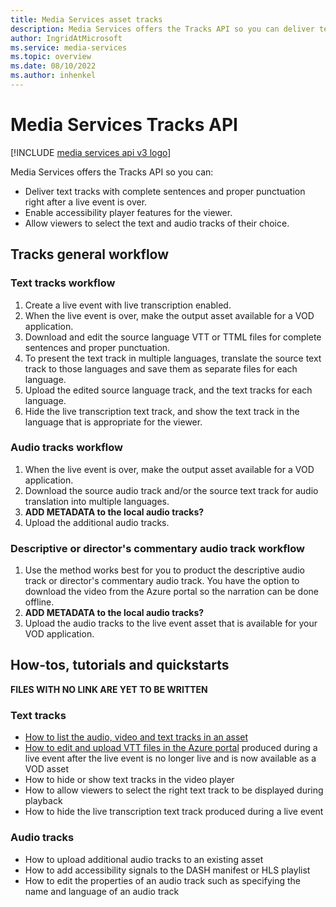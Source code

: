 ```yaml
---
title: Media Services asset tracks
description: Media Services offers the Tracks API so you can deliver text tracks with complete sentences and proper punctuation right after a live event is over, enable accessibility player features for the viewer, allow viewers to select the text and audio tracks of their choice.
author: IngridAtMicrosoft
ms.service: media-services
ms.topic: overview
ms.date: 08/10/2022
ms.author: inhenkel
---
```


# Media Services Tracks API

[!INCLUDE [media services api v3 logo](./includes/v3-hr.md)]

Media Services offers the Tracks API so you can:

- Deliver text tracks with complete sentences and proper punctuation right after a live event is over.
- Enable accessibility player features for the viewer.
- Allow viewers to select the text and audio tracks of their choice.

## Tracks general workflow

### Text tracks workflow

1. Create a live event with live transcription enabled.
1. When the live event is over, make the output asset available for a VOD application.
1. Download and edit the source language VTT or TTML files for complete sentences and proper punctuation.
1. To present the text track in multiple languages, translate the source text track to those languages and save them as separate files for each language.
1. Upload the edited source language track, and the text tracks for each language.
1. Hide the live transcription text track, and show the text track in the language that is appropriate for the viewer.

### Audio tracks workflow

1. When the live event is over, make the output asset available for a VOD application.
1. Download the source audio track and/or the source text track for audio translation into multiple languages.
1. **ADD METADATA to the local audio tracks?**
1. Upload the additional audio tracks.

### Descriptive or director's commentary audio track workflow

1. Use the method works best for you to product the descriptive audio track or director's commentary audio track. You have the option to download the video from the Azure portal so the narration can be done offline.
1. **ADD METADATA to the local audio tracks?**
1. Upload the audio tracks to the live event asset that is available for your VOD application.

## How-tos, tutorials and quickstarts

**FILES WITH NO LINK ARE YET TO BE WRITTEN**

### Text tracks
- [How to list the audio, video and text tracks in an asset](tracks-list-how-to.md)
- [How to edit and upload VTT files in the Azure portal](tracks-edit-track-portal-how-to.md) produced during a live event after the live event is no longer live and is now available as a VOD asset
- How to hide or show text tracks in the video player
- How to allow viewers to select the right text track to be displayed during playback
- How to hide the live transcription text track produced during a live event

### Audio tracks
- How to upload additional audio tracks to an existing asset
- How to add accessibility signals to the DASH manifest or HLS playlist
- How to edit the properties of an audio track such as specifying the name and language of an audio track
